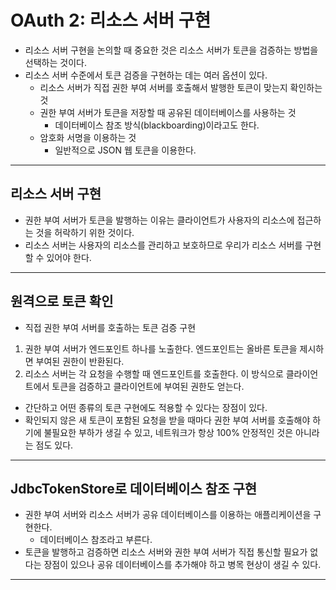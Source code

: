 # OAuth 2: 리소스 서버 구현

- 리소스 서버 구현을 논의할 때 중요한 것은 리소스 서버가 토큰을 검증하는 방법을 선택하는 것이다.
- 리소스 서버 수준에서 토큰 검증을 구현하는 데는 여러 옵션이 있다.
  - 리소스 서버가 직접 권한 부여 서버를 호출해서 발행한 토큰이 맞는지 확인하는 것
  - 권한 부여 서버가 토큰을 저장할 때 공유된 데이터베이스를 사용하는 것
    - 데이터베이스 참조 방식(blackboarding)이라고도 한다.
  - 암호화 서명을 이용하는 것
    - 일반적으로 JSON 웹 토큰을 이용한다.

-------------------

## 리소스 서버 구현

- 권한 부여 서버가 토큰을 발행하는 이유는 클라이언트가 사용자의 리소스에 접근하는 것을 허락하기 위한 것이다.
- 리소스 서버는 사용자의 리소스를 관리하고 보호하므로 우리가 리소스 서버를 구현할 수 있어야 한다.

------------

## 원격으로 토큰 확인

- 직접 권한 부여 서버를 호출하는 토큰 검증 구현
1. 권한 부여 서버가 엔드포인트 하나를 노출한다. 엔드포인트는 올바른 토큰을 제시하면 부여된 권한이 반환된다.
2. 리소스 서버는 각 요청을 수행할 때 엔드포인트를 호출한다. 이 방식으로 클라이언트에서 토큰을 검증하고 클라이언트에 부여된 권한도 얻는다.
- 간단하고 어떤 종류의 토큰 구현에도 적용할 수 있다는 장점이 있다.
- 확인되지 않은 새 토큰이 포함된 요청을 받을 때마다 권한 부여 서버를 호출해야 하기에 불필요한 부하가 생길 수 있고, 네트워크가 항상 100% 안정적인 것은
아니라는 점도 있다.

------------

## JdbcTokenStore로 데이터베이스 참조 구현

- 권한 부여 서버와 리소스 서버가 공유 데이터베이스를 이용하는 애플리케이션을 구현한다.
  - 데이터베이스 참조라고 부른다.
- 토큰을 발행하고 검증하면 리소스 서버와 권한 부여 서버가 직접 통신할 필요가 없다는 장점이 있으나 공유 데이터베이스를 추가해야 하고
병목 현상이 생길 수 있다.

-------------
